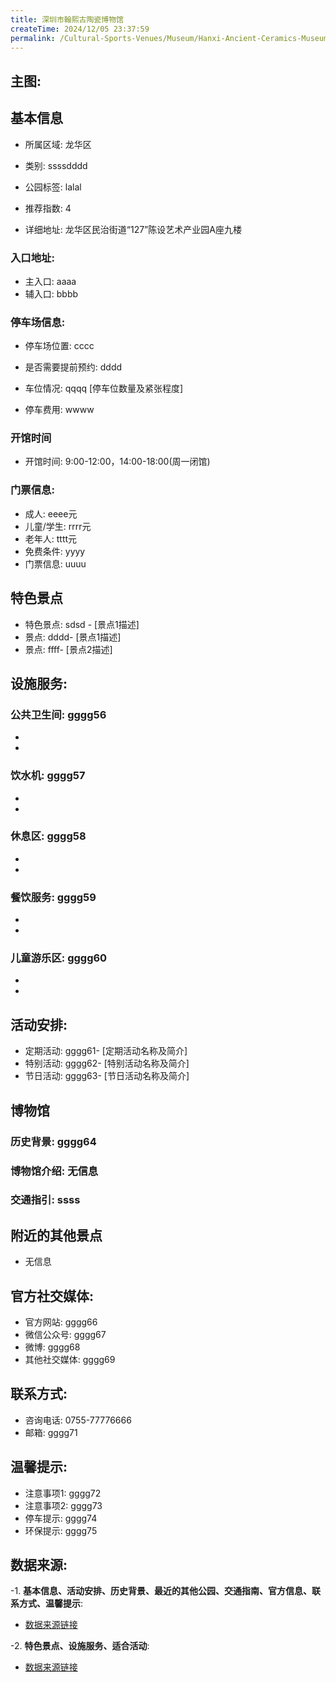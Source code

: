 ```yaml
---
title: 深圳市翰熙古陶瓷博物馆
createTime: 2024/12/05 23:37:59
permalink: /Cultural-Sports-Venues/Museum/Hanxi-Ancient-Ceramics-Museum-Shenzhen/
---
```


## 主图:
<ImageCard
image="https://cn.bing.com/th?id=OHR.AlfanzinaLighthouse_ZH-CN9704515669_1920x1080.webp"
title= "深圳市翰熙古陶瓷博物馆"
description= ""
date="2024/12/05"
href="/"
author="市文化广电旅游体育局"
/>
## 基本信息

- 所属区域: 龙华区

- 类别: ssssdddd

- 公园标签: lalal

- 推荐指数: 4

- 详细地址: 龙华区民治街道“127”陈设艺术产业园A座九楼

### 入口地址:
- 主入口: aaaa
- 辅入口: bbbb
### 停车场信息:
- 停车场位置: cccc

- 是否需要提前预约: dddd

- 车位情况: qqqq [停车位数量及紧张程度]

- 停车费用: wwww

### 开馆时间
- 开馆时间: 9:00-12:00，14:00-18:00(周一闭馆)

### 门票信息:
- 成人: eeee元
- 儿童/学生: rrrr元
- 老年人: tttt元
- 免费条件: yyyy
- 门票信息: uuuu
## 特色景点
- 特色景点: sdsd - [景点1描述]
- 景点: dddd- [景点1描述]
- 景点: ffff- [景点2描述]
## 设施服务:
### 公共卫生间: gggg56
- 
- 
### 饮水机: gggg57
- 
- 
### 休息区: gggg58
- 
- 
### 餐饮服务: gggg59
- 
- 
### 儿童游乐区: gggg60
- 
- 
## 活动安排:
- 定期活动: gggg61- [定期活动名称及简介]
- 特别活动: gggg62- [特别活动名称及简介]
- 节日活动: gggg63- [节日活动名称及简介]
## 博物馆
### 历史背景: gggg64
### 博物馆介绍: 无信息
### 交通指引: ssss

## 附近的其他景点
- 无信息

## 官方社交媒体:
- 官方网站: gggg66
- 微信公众号: gggg67
- 微博: gggg68
- 其他社交媒体: gggg69

## 联系方式:
- 咨询电话: 0755-77776666
- 邮箱: gggg71

## 温馨提示:
- 注意事项1: gggg72
- 注意事项2: gggg73
- 停车提示: gggg74
- 环保提示: gggg75

## 数据来源:
-1. **基本信息、活动安排、历史背景、最近的其他公园、交通指南、官方信息、联系方式、温馨提示**:
- [数据来源链接](http://wtl.sz.gov.cn/ggfw/whl/bwgylb/index.html)

-2. **特色景点、设施服务、适合活动**:
- [数据来源链接](http://wtl.sz.gov.cn/ggfw/whl/bwgylb/index.html)

